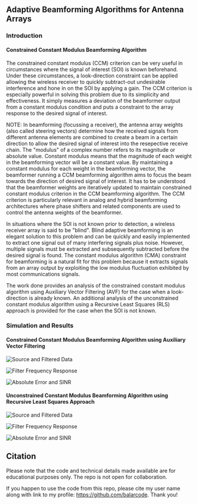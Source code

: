 ## Adaptive Beamforming Algorithms for Antenna Arrays

### Introduction

#### Constrained Constant Modulus Beamforming Algorithm

The constrained constant modulus (CCM) criterion can be very useful in circumstances where the signal of interest (SOI) is known beforehand. Under these circumstances, a look-direction constraint can be applied allowing the wireless receiver to quickly subtract-out undesirable interference and hone in on the SOI by applying a gain. The CCM criterion is especially powerful in solving this problem due to its simplicity and effectiveness. It simply measures a deviation of the beamformer output from a constant modulus condition and puts a constraint to the array response to the desired signal of interest. 

NOTE: In beamforming (focussing a receiver), the antenna array weights (also called steering vectors) determine how the received signals from different antenna elements are combined to create a beam in a certain direction to allow the desired signal of interest into the resepective receive chain. The "modulus" of a complex number refers to its magnitude or absolute value. Constant modulus means that the magnitude of each weight in the beamforming vector will be a constant value. By maintaining a constant modulus for each weight in the beamforming vector, the beamformer running a CCM beamforming algorithm aims to focus the beam towards the direction of desired signal of interest. It has to be understood that the beamformer weights are iteratively updated to maintain constrained constant modulus criterion in the CCM beamforming algorithm. The CCM criterion is particularly relevant in analog and hybrid beamforming architectures where phase shifters and related components are used to control the antenna weights of the beamformer.

In situations where the SOI is not known prior to detection, a wireless receiver array is said to be "blind". Blind adaptive beamforming is an elegant solution to this problem and can be quickly and easily implemented to extract one signal out of many interfering signals plus noise. However, multiple signals must be extracted and subsequently subtracted before the desired signal is found. The constant modulus algorithm (CMA) constraint for beamforming is a natural fit for this problem because it extracts signals from an array output by exploiting the low modulus fluctuation exhibited by most communications signals.

The work done provides an analysis of the constrained constant modulus algorithm using Auxiliary Vector Filtering (AVF) for the case when a look-direction is already known. An additional analysis of the unconstrained constant modulus algorithm using a Recursive Least Squares (RLS) approach is provided for the case when the SOI is not known.

### Simulation and Results

#### Constrained Constant Modulus Beamforming Algorithm using Auxiliary Vector Filtering

![Source and Filtered Data](results/figure_ccm_avf_01.png)

![Filter Frequency Response](results/figure_ccm_avf_03.png)

![Absolute Error and SINR](results/figure_ccm_avf_02.png)

#### Unconstrained Constant Modulus Beamforming Algorithm using Recursive Least Squares Approach

![Source and Filtered Data](results/figure_rls_cma_01.png)

![Filter Frequency Response](results/figure_rls_cma_03.png)

![Absolute Error and SINR](results/figure_rls_cma_02.png)

## Citation

Please note that the code and technical details made available are for educational purposes only. The repo is not open for collaboration.

If you happen to use the code from this repo, please cite my user name along with link to my profile: https://github.com/balarcode. Thank you!
